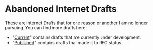 # Abandoned Internet Drafts

These are Internet Drafts that for one reason or another I am no longer pursuing. You can find more drafts here:

* "[Current](../)" contains drafts that are currently under development.
* "[Published](../Published)" contains drafts that made it to RFC status.
